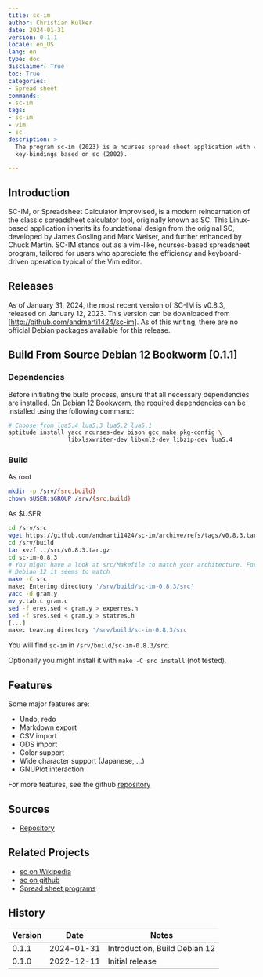 ```yaml
---
title: sc-im
author: Christian Külker
date: 2024-01-31
version: 0.1.1
locale: en_US
lang: en
type: doc
disclaimer: True
toc: True
categories:
- Spread sheet
commands:
- sc-im
tags:
- sc-im
- vim
- sc
description: >
  The program sc-im (2023) is a ncurses spread sheet application with vim
  key-bindings based on sc (2002).

---
```


## Introduction

SC-IM, or Spreadsheet Calculator Improvised, is a modern reincarnation of the
classic spreadsheet calculator tool, originally known as SC. This Linux-based
application inherits its foundational design from the original SC, developed by
James Gosling and Mark Weiser, and further enhanced by Chuck Martin. SC-IM
stands out as a vim-like, ncurses-based spreadsheet program, tailored for users
who appreciate the efficiency and keyboard-driven operation typical of the Vim
editor.

## Releases

As of January 31, 2024, the most recent version of SC-IM is v0.8.3, released on
January 12, 2023. This version can be downloaded from
[http://github.com/andmarti1424/sc-im]. As of this writing, there are no
official Debian packages available for this release.

## Build From Source Debian 12 Bookworm [0.1.1]

### Dependencies

Before initiating the build process, ensure that all necessary dependencies are
installed. On Debian 12 Bookworm, the required dependencies can be installed
using the following command:

```bash
# Choose from lua5.4 lua5.3 lua5.2 lua5.1
aptitude install yacc ncurses-dev bison gcc make pkg-config \
                 libxlsxwriter-dev libxml2-dev libzip-dev lua5.4

```

### Build

As root

```bash
mkdir -p /srv/{src,build}
chown $USER:$GROUP /srv/{src,build}
```

As $USER

```bash
cd /srv/src
wget https://github.com/andmarti1424/sc-im/archive/refs/tags/v0.8.3.tar.gz
cd /srv/build
tar xvzf ../src/v0.8.3.tar.gz
cd sc-im-0.8.3
# You might have a look at src/Makefile to match your architecture. For me and
# Debian 12 it seems to match
make -C src
make: Entering directory '/srv/build/sc-im-0.8.3/src'
yacc -d gram.y
mv y.tab.c gram.c
sed -f eres.sed < gram.y > experres.h
sed -f sres.sed < gram.y > statres.h
[...]
make: Leaving directory '/srv/build/sc-im-0.8.3/src
```

You will find `sc-im` in `/srv/build/sc-im-0.8.3/src`.

Optionally you might install it with `make -C src install` (not tested).

## Features

Some major features are:

- Undo, redo
- Markdown export
- CSV import
- ODS import
- Color support
- Wide character support (Japanese, ...)
- GNUPlot interaction

For more features, see the github [repository]

## Sources

- [Repository](https://github.com/andmarti1424/sc-im)

## Related Projects

- [sc on Wikipedia]
- [sc on github]
- [Spread sheet programs]

## History

| Version | Date       | Notes                                                |
| ------- | ---------- | ---------------------------------------------------- |
| 0.1.1   | 2024-01-31 | Introduction, Build Debian 12                        |
| 0.1.0   | 2022-12-11 | Initial release                                      |

[repository]: https://github.com/andmarti1424/sc-im
[http://github.com/andmarti1424/sc-im]:
  https://github.com/andmarti1424/sc-im/archive/refs/tags/v0.8.3.tar.gz

[sc on wikipedia]: https://en.wikipedia.org/wiki/Sc_(spreadsheet_calculator)
[sc on github]: https://github.com/n-t-roff/sc
[Spread sheet programs]:
  http://www.ibiblio.org/pub/Linux/apps/financial/spreadsheet/!INDEX.html
